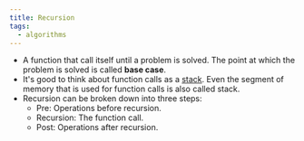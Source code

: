```yaml
---
title: Recursion
tags:
  - algorithms
---
```


- A function that call itself until a problem is solved. The point at which the problem is solved is called **base
  case**.
- It's good to think about function calls as a [stack](stack). Even the segment of memory that is used for function
  calls is also called stack.
- Recursion can be broken down into three steps:
  - Pre: Operations before recursion.
  - Recursion: The function call.
  - Post: Operations after recursion.
